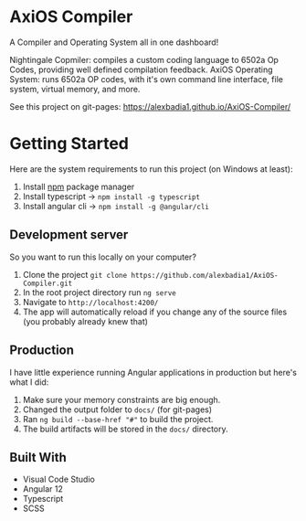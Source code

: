 # AxiOS Compiler

A Compiler and Operating System all in one dashboard!

Nightingale Copmiler: compiles a custom coding language to 6502a Op Codes, providing well defined compilation feedback.
AxiOS Operating System: runs 6502a OP codes, with it's own command line interface, file system, virtual memory, and more.

See this project on git-pages: https://alexbadia1.github.io/AxiOS-Compiler/

# Getting Started
  Here are the system requirements to run this project (on Windows at least):
  1. Install [npm](https://docs.npmjs.com/downloading-and-installing-node-js-and-npm) package manager 
  2. Install typescript -> `npm install -g typescript`
  3. Install angular cli -> `npm install -g @angular/cli`


## Development server
  So you want to run this locally on your computer?
  
  1. Clone the project `git clone https://github.com/alexbadia1/AxiOS-Compiler.git`
  2. In the root project directory run `ng serve`
  3. Navigate to `http://localhost:4200/`
  4. The app will automatically reload if you change any of the source files (you probably already knew that)

## Production
  
  I have little experience running Angular applications in production but here's what I did:
  1. Make sure your memory constraints are big enough.
  2. Changed the output folder to `docs/` (for git-pages)
  3. Ran `ng build --base-href "#"` to build the project. 
  4. The build artifacts will be stored in the `docs/` directory.


## Built With

- Visual Code Studio
- Angular 12
- Typescript
- SCSS
